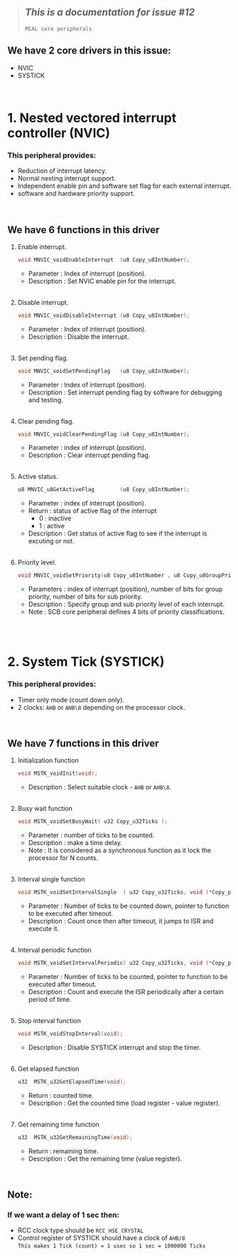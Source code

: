 > ## ***This is a documentation for issue #12***    
> `MCAL core peripherals`

## We have 2 core drivers in this issue:
- NVIC
- SYSTICK
<br>

# 1. Nested vectored interrupt controller (NVIC)
### This peripheral provides:
- Reduction of interrupt latency.
- Normal nesting interrupt support.
- Independent enable pin and software set flag for each external interrupt.
- software and hardware priority support.
<br>

## We have 6 functions in this driver
1. Enable interrupt.
   ```C
   void MNVIC_voidEnableInterrupt  (u8 Copy_u8IntNumber);
   ```  
	- Parameter : Index of interrupt (position).
	- Description : Set NVIC enable pin for the interrupt.

   <br>
2. Disable interrupt.
   ```C
   void MNVIC_voidDisableInterrupt (u8 Copy_u8IntNumber);
   ```  
	- Parameter : Index of interrupt (position).
	- Description : Disable the interrupt.
   <br>
3. Set pending flag.
   ```C
   void MNVIC_voidSetPendingFlag   (u8 Copy_u8IntNumber);
   ```  
	- Parameter : Index of interrupt (position).
	- Description : Set interrupt pending flag by software for debugging and testing.
   <br>
4. Clear pending flag.
   ```C
   void MNVIC_voidClearPendingFlag (u8 Copy_u8IntNumber);
   ```  
	- Parameter : index of interrupt (position).
	- Description : Clear interrupt pending flag.
   <br>
5. Active status.
   ```C
   u8 MNVIC_u8GetActiveFlag        (u8 Copy_u8IntNumber);
   ```  
	- Parameter : index of interrupt (position).
	- Return : status of active flag of the interrupt
		- 0 : inactive
		- 1 : active
	- Description : Get status of active flag to see if the interrupt is excuting or not.
   <br>
6. Priority level.
   ```C
   void MNVIC_voidSetPriority(u8 Copy_u8IntNumber , u8 Copy_u8GroupPriority ,u8 Copy_u8SubPriority );
   ```
	- Parameters : index of interrupt (position), number of bits for group priority, number of bits for sub priority.
	- Description : Specify group and sub priority level of each interrupt.
	- Note : SCB core peripheral defines 4 bits of priority classifications.  
<br>
<br>

# 2. System Tick (SYSTICK)
### This peripheral provides:
- Timer only mode (count down only).
- 2 clocks: `AHB` or `AHB\8` depending on the processor clock.
<br>

## We have 7 functions in this driver
1. Initialization function 
   ```C
   void MSTK_voidInit(void);
   ```  
	- Description : Select suitable clock - `AHB` or `AHB\8`.

   <br>
2. Busy wait function
   ```C
   void MSTK_voidSetBusyWait( u32 Copy_u32Ticks );
   ```  
	- Parameter : number of ticks to be counted.
	- Description : make a time delay.
	- Note : It is considered as a synchronous function as it lock the processor for N counts.
   <br>
3. Interval single function
   ```C
   void MSTK_voidSetIntervalSingle  ( u32 Copy_u32Ticks, void (*Copy_ptr)(void) );
   ```  
	- Parameter : Number of ticks to be counted down, pointer to function to be executed after timeout.
	- Description : Count once then after timeout, it jumps to ISR and execute it.
   <br>
4. Interval periodic function
   ```C
   void MSTK_voidSetIntervalPeriodic( u32 Copy_u32Ticks, void (*Copy_ptr)(void) );
   ```  
	- Parameter : Number of ticks to be counted, pointer to function to be executed after timeout.
	- Description : Count and execute the ISR periodically after a certain period of time.
   <br>
5. Stop interval function
   ```C
   void MSTK_voidStopInterval(void);
   ```  
	- Description : Disable SYSTICK interrupt and stop the timer.
   <br>
6. Get elapsed function
   ```C
   u32  MSTK_u32GetElapsedTime(void);
   ```  
	- Return : counted time.
	- Description : Get the counted time (load register - value register).
   <br>
7. Get remaining time function
   ```C
   u32  MSTK_u32GetRemainingTime(void);
   ```  
	- Return : remaining time.
	- Description : Get the remaining time (value register).


<br>

## Note: 
### If we want a delay of 1 sec then:
- RCC clock type should be `RCC_HSE_CRYSTAL`
- Control register of SYSTICK should have a clock of `AHB/8`  
`This makes 1 Tick (count) = 1 usec so 1 sec = 1000000 Ticks`

